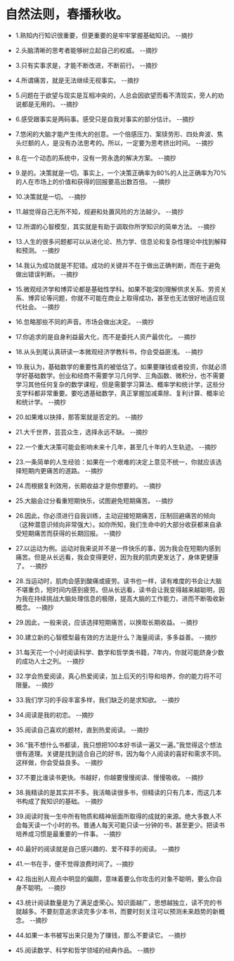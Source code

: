 # 自然法则，春播秋收。

- 1.熟知内行知识很重要，但更重要的是牢牢掌握基础知识。 --摘抄

- 2.头脑清晰的思考者能够树立起自己的权威。 --摘抄

- 3.只有实事求是，才能不断改进，不断前行。 --摘抄

- 4.所谓痛苦，就是无法继续无视事实。 --摘抄

- 5.问题在于欲望与现实是互相冲突的，人总会因欲望而看不清现实，旁人的劝说都是无用的。 --摘抄

- 6.感受跟事实是两码事。感受只是自我对事实的部分估计。 --摘抄

- 7.悠闲的大脑才能产生伟大的创意。一个倍感压力、案牍劳形、四处奔波、焦头烂额的人，是没有办法思考的。所以，一定要为思考挤出时间。 --摘抄

- 8.在一个动态的系统中，没有一劳永逸的解决方案。 --摘抄

- 9.是的。决策就是一切。事实上，一个决策正确率为80%的人比正确率为70%的人在市场上的价值和获得的回报要高出数百倍。 --摘抄

- 10.决策就是一切。 --摘抄

- 11.越觉得自己无所不知，规避和处置风险的方法越少。 --摘抄

- 12.所谓的心智模型，其实就是有助于调取你所学知识的简单方法。 --摘抄

- 13.人生的很多问题都可以从进化论、热力学、信息论和复杂性理论中找到解释和预测。 --摘抄

- 14.我认为成功就是不犯错。成功的关键并不在于做出正确判断，而在于避免做出错误判断。 --摘抄

- 15.微观经济学和博弈论都是基础性学科。如果不能深刻理解供求关系、劳资关系、博弈论等问题，你就不可能在商业上取得成功，甚至也无法很好地适应现代社会。 --摘抄

- 16.忽略那些不同的声音。市场会做出决定。 --摘抄

- 17.你追求的是自身利益最大化，而不是委托人资产最优化。 --摘抄

- 18.从头到尾认真研读一本微观经济学教科书，你会受益匪浅。 --摘抄

- 19.我认为，基础数学的重要性真的被低估了。如果要赚钱或者投资，你就必须学好基础数学。创业和经商不需要学习几何学、三角函数、微积分，也不需要学习其他任何复杂的数学课程，但是需要学习算法、概率学和统计学，这些分支学科都非常重要。要吃透基础数学，真正掌握加减乘除、复利计算、概率论和统计学。 --摘抄

- 20.如果难以抉择，那答案就是否定的。 --摘抄

- 21.大千世界，芸芸众生，选择永远不缺。 --摘抄

- 22.一个重大决策可能会影响未来十几年，甚至几十年的人生轨迹。 --摘抄

- 23.一条简单的人生经验：如果在一个艰难的决定上意见不统一，你就应该选择短期内更痛苦的道路。 --摘抄

- 24.而根据复利效用，长期收益才是你想要的。 --摘抄

- 25.大脑会过分看重短期快乐，试图避免短期痛苦。 --摘抄

- 26.因此，你必须进行自我训练，主动迎接短期痛苦，压制回避痛苦的倾向（这种潜意识倾向非常强大）。如你所知，我们生命中的大部分收获都来自承受短期痛苦而获得的长期回报。 --摘抄

- 27.以运动为例。运动对我来说并不是一件快乐的事，因为我会在短期内感到痛苦。但是从长远看，我会变得更好，因为我的肌肉更发达了，身体更健康了。 --摘抄

- 28.当运动时，肌肉会感到酸痛或疲劳。读书也一样，读有难度的书会让大脑不堪重负，短时间内感到疲劳。但从长远看，读书会让我变得越来越聪明，因为我在持续挑战大脑处理信息的极限，提高大脑的工作能力，进而不断吸收新概念。 --摘抄

- 29.因此，一般来说，应该选择短期痛苦，以换取长期收益。 --摘抄

- 30.建立新的心智模型最有效的方法是什么？海量阅读，多多益善。 --摘抄

- 31.每天花一个小时阅读科学、数学和哲学类书籍，7年内，你就可能跻身少数的成功人士之列。 --摘抄

- 32.学会热爱阅读，真心热爱阅读，加上后天的引导和培养，你的能力将不可限量。 --摘抄

- 33.我们学习的手段丰富多样，我们缺乏的是求知欲。 --摘抄

- 34.阅读是我的初恋。 --摘抄

- 35.阅读自己喜欢的题材，直到热爱阅读。 --摘抄

- 36.“我不想什么书都读，我只想把100本好书读一遍又一遍。”我觉得这个想法很有道理。关键是找到适合自己的好书，因为每个人阅读的喜好和需求不同。这样做，你会受益良多。 --摘抄

- 37.不要比谁读书更快。书越好，你越要慢慢阅读、慢慢吸收。 --摘抄

- 38.我精读的是其实并不多。我活略读很多书，但精读的只有几本，而这几本书构成了我知识的基础。 --摘抄

- 39.阅读时我一生中所有物质和精神层面所取得的成就的来源。绝大多数人不会每天读一个小时的书。普通人每天可能只读一分钟的书，甚至更少。把读书培养成习惯是最重要的一件事。 --摘抄

- 40.最好的阅读就是自己感兴趣的、爱不释手的阅读。 --摘抄

- 41.一书在手，便不觉得浪费时间了。--摘抄

- 42.指出别人观点中明显的偏颇，意味着要么你攻击的对象不聪明，要么你自身不聪明。 --摘抄

- 43.统计阅读数量是为了满足虚荣心。知识面越广，思想越独立，读不完的书就越多。不要刻意追求读完多少本书，而要时刻关注可以预测未来趋势的新概念。 --摘抄

- 44.如果一本书被写出来只是为了赚钱，那么不要读它。 --摘抄

- 45.阅读数学、科学和哲学领域的经典作品。 --摘抄
